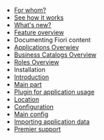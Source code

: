 - [For whom?](/about/for-whom.md)
- [See how it works](/about/demo.md)
- [What's new?](/whatsnew.md)
- [Feature overview](/featureoverview.md)
- Documenting Fiori content
 - [Applications Overwiev](/doc-cont/intro.md)
 - [Business Catalogs Overview](/doc-cont/catalogs.md)
 - [Roles Overview](/doc-cont/roles.md)
- Installation
 - [Introduction](/installation-guide/intro.md)
 - [Main part](/installation-guide/guide.md)
 - [Plugin for application usage](/installation-guide/plugin.md)
 - [Location](/installation-guide/location.md)
- [Configuration](/conf/intro.md)
 - [Main config](/conf/conf.md)
- [Importing application data](/importing/intro.md)
- [Premier support](/premier-support.md)
